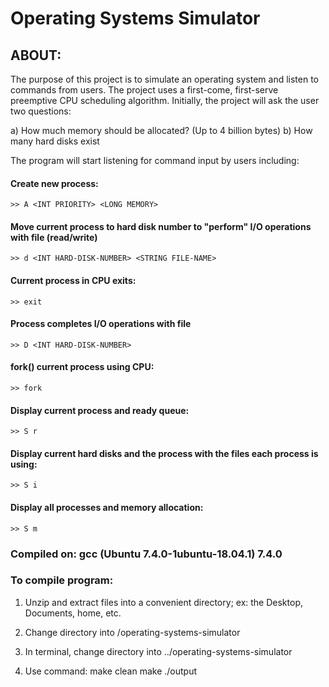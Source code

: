 # Operating Systems Simulator


## ABOUT:
The purpose of this project is to simulate an operating system and listen to commands from users. The project uses a first-come, first-serve preemptive CPU scheduling algorithm. Initially, the project will ask the user two questions:

a) How much memory should be allocated? (Up to 4 billion bytes)
b) How many hard disks exist

The program will start listening for command input by users including:

#### Create new process: 
```
>> A <INT PRIORITY> <LONG MEMORY>
```

#### Move current process to hard disk number to "perform" I/O operations with file (read/write)
```
>> d <INT HARD-DISK-NUMBER> <STRING FILE-NAME>
```

#### Current process in CPU exits: 
```
>> exit
```

#### Process completes I/O operations with file
```
>> D <INT HARD-DISK-NUMBER>
```

#### fork() current process using CPU: 
```
>> fork
```

#### Display current process and ready queue: 
```
>> S r 
```

#### Display current hard disks and the process with the files each process is using: 
```
>> S i
```

#### Display all processes and memory allocation:

```
>> S m
```


### Compiled on: gcc (Ubuntu 7.4.0-1ubuntu-18.04.1) 7.4.0

### To compile program:

1) Unzip and extract files into a convenient directory; ex: the Desktop, Documents, home, etc.

2) Change directory into /operating-systems-simulator

3) In terminal, change directory into ../operating-systems-simulator

4) Use command:
	make clean
	make
	./output
